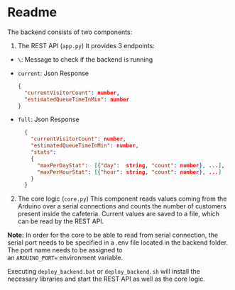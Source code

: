 # Readme

The backend consists of two components:

1. The REST API (`app.py`)
It provides 3 endpoints:
* `\`: Message to check if the backend is running
* `current`: Json Response
  ```json
  {
    "currentVisitorCount": number,
    "estimatedQueueTimeInMin": number
  }
  ```

* `full`: Json Response
  ```json
    {
      "currentVisitorCount": number,
      "estimatedQueueTimeInMin": number,
      "stats":
      {
        "maxPerDayStat":  [{"day":  string, "count": number}, ...],
        "maxPerHourStat": [{"hour": string, "count": number}, ...]
      }
    }
  ```

2. The core logic (`core.py`)
This component reads values coming from the Arduino over a serial connections
and counts the number of customers present inside the cafeteria.
Current values are saved to a file, which can be read by the REST API.

__Note:__ In order for the core to be able to read from serial connection, the serial port needs to
be specified in a .env file located in the backend folder. The port name needs to be assigned to  
an `ARDUINO_PORT=` environment variable.

Executing `deploy_backend.bat` or `deploy_backend.sh` will install the necessary libraries and 
start the REST API as well as the core logic.